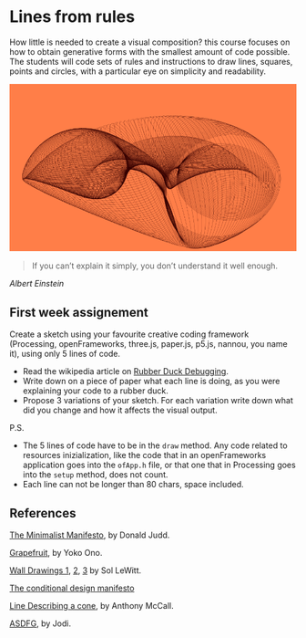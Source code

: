 # Lines from rules

How little is needed to create a visual composition? this course focuses on how to obtain generative forms with the smallest amount of code possible.
The students will code sets of rules and instructions to draw lines, squares, points and circles, with a particular eye on simplicity and readability.

![cover](img/cover-small.png)


> If you can’t explain it simply, you don’t understand it well enough.

*Albert Einstein*

## First week assignement

Create a sketch using your favourite creative coding framework (Processing, openFrameworks, three.js, paper.js, p5.js, nannou, you name it), using only 5 lines of code.

- Read the wikipedia article on [Rubber Duck Debugging](https://en.wikipedia.org/wiki/Rubber_duck_debugging).
- Write down on a piece of paper what each line is doing, as you were explaining your code to a rubber duck.
- Propose 3 variations of your sketch. For each variation write down what did you change and how it affects the visual output.

P.S.
- The 5 lines of code have to be in the `draw` method. Any code related to resources inizialization, like the code that in an openFrameworks application goes into the `ofApp.h` file, or that one that in Processing goes into the `setup` method, does not count.
- Each line can not be longer than 80 chars, space included.

## References

[The Minimalist Manifesto](http://atc.berkeley.edu/201/readings/judd-so.pdf), by Donald Judd.

[Grapefruit](https://en.wikipedia.org/wiki/Grapefruit_(book)), by Yoko Ono.

[Wall Drawings 1](http://radicalart.info/concept/LeWitt/), [2](https://massmoca.org/sol-lewitt/), [3](https://solvingsol.com/) by Sol LeWitt.

[The conditional design manifesto](https://conditionaldesign.org/manifesto/)

[Line Describing a cone](https://vimeo.com/155042007), by Anthony McCall.

[ASDFG](https://vimeo.com/10009063), by Jodi.












